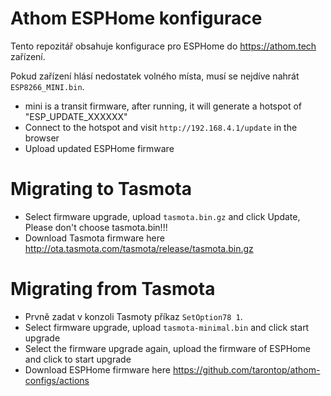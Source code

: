 # Athom ESPHome konfigurace

Tento repozitář obsahuje konfigurace pro ESPHome do https://athom.tech zařízení.

Pokud zařízení hlásí nedostatek volného místa, musí se nejdíve nahrát `ESP8266_MINI.bin`.
- mini is a transit firmware, after running, it will generate a hotspot of "ESP_UPDATE_XXXXXX"
- Connect to the hotspot and visit `http://192.168.4.1/update` in the browser
- Upload updated ESPHome firmware

# Migrating to Tasmota

- Select firmware upgrade, upload `tasmota.bin.gz` and click Update, Please don't choose tasmota.bin!!!
- Download Tasmota firmware here http://ota.tasmota.com/tasmota/release/tasmota.bin.gz

# Migrating from Tasmota

- Prvně zadat v konzoli Tasmoty příkaz `SetOption78 1`.
- Select firmware upgrade, upload `tasmota-minimal.bin` and click start upgrade
- Select the firmware upgrade again, upload the firmware of ESPHome and click to start upgrade
- Download ESPHome firmware here https://github.com/tarontop/athom-configs/actions
